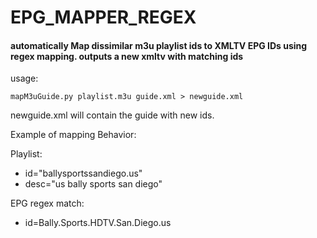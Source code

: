 # EPG_MAPPER_REGEX
#### automatically Map dissimilar m3u playlist ids to XMLTV EPG IDs using regex mapping. outputs a new xmltv with matching ids



usage:
    
    mapM3uGuide.py playlist.m3u guide.xml > newguide.xml

newguide.xml will contain the guide with new ids.


Example of mapping Behavior:

Playlist:
*   id="ballysportssandiego.us"
*   desc="us bally sports san diego"
  
  
 EPG regex match:
 *   id=Bally.Sports.HDTV.San.Diego.us
